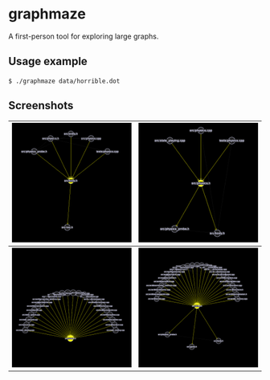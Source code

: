 # graphmaze

A first-person tool for exploring large graphs.

## Usage example

```
$ ./graphmaze data/horrible.dot
```

## Screenshots

<table><tbody>
<tr>
<th> <img src="doc/pic1.png"> </th>
<th> <img src="doc/pic2.png"> </th>
</tr>
<tr>
<th> <img src="doc/pic3.png"> </th>
<th> <img src="doc/pic4.png"> </th>
</tr>
</tbody></table>

